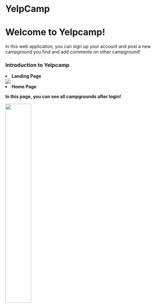 # YelpCamp
<h1>Welcome to Yelpcamp!</h1>
<p>In this web application, you can sign up your account and post a new campground you find and add comments on other campground!</p>

<h3>Introduction to Yelpcamp</h3>
<li><strong>Landing Page</li>
<img src="https://media.giphy.com/media/jOmUvYd8PCKANhQqMH/giphy.gif" >
<br>
<li>Home Page</li>
<p>In this page, you can see all campgrounds after login!</p>
<img src="http://m.qpic.cn/psb?/V13cnQO90zNVhL/URb9Os1ga2eBVDLq0xTfLCjFK8grdshtVpapdEuQl0o!/b/dL8AAAAAAAAA&bo=7AjwAwAAAAADBzU!&rf=viewer_4" style="width:40%;">

  
